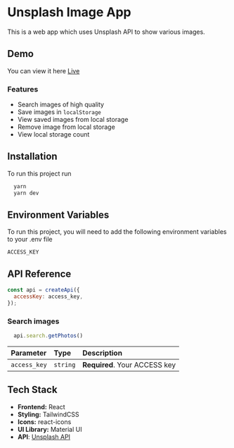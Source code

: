 
# Unsplash Image App

This is a web app which uses Unsplash API to show various images.

## Demo

You can view it here [Live](https://unsplash-image-search-app-mu.vercel.app/)

### Features

- Search images of high quality
- Save images in `localStorage`
- View saved images from local storage
- Remove image from local storage
- View local storage count

## Installation

To run this project run

```bash
  yarn
  yarn dev
```

## Environment Variables

To run this project, you will need to add the following environment variables to your .env file

`ACCESS_KEY`

## API Reference

```js
const api = createApi({
  accessKey: access_key,
});
```

### Search images

```js
  api.search.getPhotos()
```

| Parameter | Type     | Description                |
| :-------- | :------- | :------------------------- |
| `access_key` | `string` | **Required**. Your ACCESS key |

## Tech Stack

- **Frontend:** React
- **Styling:** TailwindCSS
- **Icons:** react-icons
- **UI Library:** Material UI
- **API**: [Unsplash API](https://unsplash.com/documentation)
